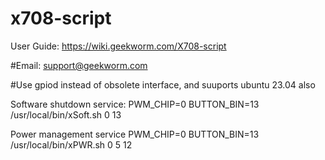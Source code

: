 # x708-script

User Guide: https://wiki.geekworm.com/X708-script

#Email: support@geekworm.com

 #Use gpiod instead of obsolete interface, and suuports ubuntu 23.04 also

Software shutdown service:
PWM_CHIP=0
BUTTON_BIN=13
/usr/local/bin/xSoft.sh 0 13

Power management service
PWM_CHIP=0
BUTTON_BIN=13
/usr/local/bin/xPWR.sh 0 5 12

